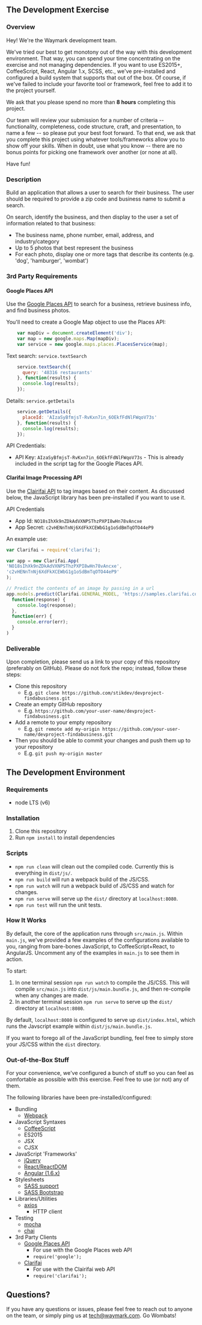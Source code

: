 ## The Development Exercise

### Overview
Hey! We're the Waymark development team.

We've tried our best to get monotony out of the way with this development environment. That way, you can spend your time concentrating on the exercise and not managing dependencies. If you want to use ES2015+, CoffeeScript, React, Angular 1.x, SCSS, etc., we've pre-installed and configured a build system that supports that out of the box. Of course, if we've failed to include your favorite tool or framework, feel free to add it to the project yourself.

We ask that you please spend no more than **8 hours** completing this project.

Our team will review your submission for a number of criteria -- functionality, completeness, code structure, craft, and presentation, to name a few -- so please put your best foot forward. To that end, we ask that you complete this project using whatever tools/frameworks allow you to show off your skills. When in doubt, use what you know -- there are no bonus points for picking one framework over another (or none at all).

Have fun!

### Description
Build an application that allows a user to search for their business. The user should be required to provide a zip code and business name to submit a search.

On search, identify the business, and then display to the user a set of information related to that business:
- The business name, phone number, email, address, and industry/category
- Up to 5 photos that best represent the business
- For each photo, display one or more tags that describe its contents (e.g. 'dog', 'hamburger', 'wombat')

### 3rd Party Requirements
#### Google Places API

Use the
[Google Places API](https://developers.google.com/maps/documentation/javascript/places#overview)
to search for a business, retrieve business info, and find business photos.

You'll need to create a Google Map object to use the Places API:
``` javascript
    var mapDiv = document.createElement('div');
    var map = new google.maps.Map(mapDiv);
    var service = new google.maps.places.PlacesService(map);
```

Text search: `service.textSearch`
``` javascript
    service.textSearch({
      query: '48316 restaurants'
    }, function(results) {
      console.log(results);
    });
```

Details: `service.getDetails`
``` javascript
    service.getDetails({
      placeId: 'AIzaSyBfmjsT-RvKxn7in_6OEkfFdNlFWqoV73s'
    }, function(results) {
      console.log(results);
    });
```

API Credentials:
  - API Key: `AIzaSyBfmjsT-RvKxn7in_6OEkfFdNlFWqoV73s` - This is already included in the script tag for the Google Places API.

#### Clarifai Image Processing API

Use the [Clairifai API](https://developer.clarifai.com/quick-start/) to tag images based on
their content. As discussed below, the JavaScript library has been pre-installed if you want to use it.

API Credentials
  - App Id: `NO18sIhXk9nZDkAdVXNPSThzPXPI8wHn78vAncxe`
  - App Secret: `c2vHENnTnNj6XdFkXCEWbG1g1oSdBmTqOTO44eP9`

An example use:
```javascript
var Clarifai = require('clarifai');

var app = new Clarifai.App(
'NO18sIhXk9nZDkAdVXNPSThzPXPI8wHn78vAncxe',
'c2vHENnTnNj6XdFkXCEWbG1g1oSdBmTqOTO44eP9'
);

// Predict the contents of an image by passing in a url
app.models.predict(Clarifai.GENERAL_MODEL, 'https://samples.clarifai.com/metro-north.jpg').then(
  function(response) {
    console.log(response);
  },
  function(err) {
    console.error(err);
  }
)
```

### Deliverable
Upon completion, please send us a link to your copy of this repository (preferably on GitHub). Please do not fork the repo; instead, follow these steps:

- Clone this repository
  - E.g. `git clone https://github.com/stikdev/devproject-findabusiness.git`
- Create an empty GitHub repository
  - E.g. `https://github.com/your-user-name/devproject-findabusiness.git`
- Add a remote to your empty repository
  - E.g. `git remote add my-origin https://github.com/your-user-name/devproject-findabusiness.git`
- Then you should be able to commit your changes and push them up to your repository
  - E.g. `git push my-origin master`

## The Development Environment

### Requirements

- node LTS (v6)

### Installation

1. Clone this repository
2. Run `npm install` to install dependencies

### Scripts

- `npm run clean` will clean out the compiled code. Currently this is everything in `dist/js/`.
- `npm run build` will run a webpack build of the JS/CSS.
- `npm run watch` will run a webpack build of JS/CSS and watch for changes.
- `npm run serve` will serve up the `dist/` directory at `localhost:8080`.
- `npm run test` will run the unit tests.

### How It Works

By default, the core of the application runs through `src/main.js`. Within `main.js`, we've provided a few examples of the configurations available to you, ranging from bare-bones JavaScript, to CoffeeScript+React, to AngularJS. Uncomment any of the examples in `main.js` to see them in action.

To start:

1. In one terminal session `npm run watch` to compile the JS/CSS. This will compile `src/main.js` into `dist/js/main.bundle.js`, and then re-compile when any changes are made.
2. In another terminal session `npm run serve` to serve up the `dist/` directory at `localhost:8080`.

By default, `localhost:8080` is configured to serve up `dist/index.html`, which runs the Javscript example within `dist/js/main.bundle.js`.

If you want to forego all of the JavaScript bundling, feel free to simply store your JS/CSS within the `dist` directory.

### Out-of-the-Box Stuff

For your convenience, we've configured a bunch of stuff so you can feel as comfortable as possible with this exercise. Feel free to use (or not) any of them.

The following libraries have been pre-installed/configured:

- Bundling
  - [Webpack](https://webpack.js.org)
- JavaScript Syntaxes
  - [CoffeeScript](http://coffeescript.org)
  - ES2015
  - JSX
  - CJSX
- JavaScript 'Frameworks'
  - [jQuery](https://jquery.com)
  - [React/ReactDOM](https://facebook.github.io/react/)
  - [Angular (1.6.x)](https://angularjs.org)
- Stylesheets
  - [SASS support](http://sass-lang.com)
  - [SASS Bootstrap](http://getbootstrap.com)
- Libraries/Utilities
  - [axios](https://github.com/mzabriskie/axios)
    - HTTP client
- Testing
  - [mocha](https://mochajs.org)
  - [chai](http://chaijs.com)
- 3rd Party Clients
  - [Google Places API](https://developers.google.com/maps/documentation/javascript/places#overview)
    - For use with the Google Places web API
    - `require('google');`
  - [Clarifai](https://developer.clarifai.com/quick-start/)
    - For use with the Clairifai web API
    - `require('clarifai');`

## Questions?
If you have any questions or issues, please feel free to reach out to anyone on the team, or simply ping us at [tech@waymark.com](mailto:tech@waymark.com). Go Wombats!
